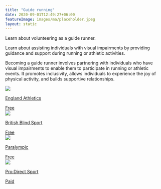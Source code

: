 ```yaml
---
title: "Guide running"
date: 2020-09-01T12:49:27+06:00
featureImage: images/ma/placeholder.jpeg
layout: static
---
```


Learn about volunteering as a guide runner.

Learn about assisting individuals with visual impairments by providing guidance and support during running or athletic activities.

Becoming a guide runner involves partnering with individuals who have visual impairments to enable them to participate in running or athletic events. It promotes inclusivity, allows individuals to experience the joy of physical activity, and builds supportive relationships.

<a class="ma-link" href="https://www.englandathletics.org/take-part/programmes/findaguide/become-a-guide-runner/"><div class="ma-card ma-card-Community"><div class="ma-icon"><img src ="/images/Icon-check - community - opacity.svg"/></div><div class="ma-name"><p>England Athletics</p></div><div class="ma-paid-text"><span>Free</span></div></div></a><a class="ma-link" href="https://britishblindsport.org.uk/membership/bbs-sports/guide-running/"><div class="ma-card ma-card-Community"><div class="ma-icon"><img src ="/images/Icon-check - community - opacity.svg"/></div><div class="ma-name"><p>British Blind Sport</p></div><div class="ma-paid-text"><span>Free </span></div></div></a><a class="ma-link" href="https://www.paralympic.org/news/para-athletics-explained-guide-running"><div class="ma-card ma-card-Community"><div class="ma-icon"><img src ="/images/Icon-check - community - opacity.svg"/></div><div class="ma-name"><p>Paralympic</p></div><div class="ma-paid-text"><span>Free</span></div></div></a><a class="ma-link" href="https://www.awin1.com/cread.php?awinmid=6667&awinaffid=1198638&ued=https%3A%2F%2Fwww.prodirectsport.com%2Frunning%2F"><div class="ma-card ma-card-Community"><div class="ma-icon"><img src ="/images/Icon-pound - community - opacity.svg"/></div><div class="ma-name"><p>Pro:Direct Sport</p></div><div class="ma-paid-text"><span>Paid</span></div></div></a>  

<br/><br/>






